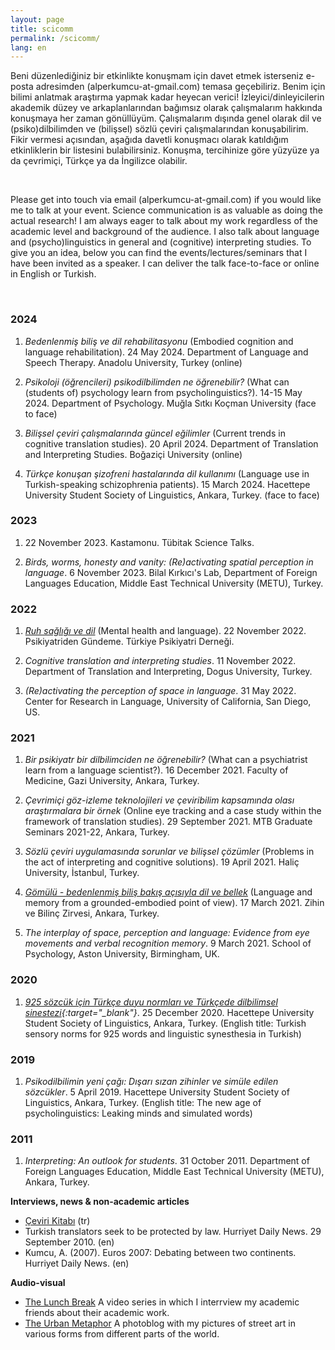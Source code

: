 ```yaml
---
layout: page
title: scicomm
permalink: /scicomm/
lang: en
---
```


<p>Beni düzenlediğiniz bir etkinlikte konuşmam için davet etmek isterseniz e-posta adresimden (alperkumcu-at-gmail.com) temasa geçebiliriz. Benim için bilimi anlatmak araştırma yapmak kadar heyecan verici! İzleyici/dinleyicilerin akademik düzey ve arkaplanlarından bağımsız olarak çalışmalarım hakkında konuşmaya her zaman gönüllüyüm. Çalışmalarım dışında genel olarak dil ve (psiko)dilbilimden ve  (bilişsel) sözlü çeviri çalışmalarından konuşabilirim. Fikir vermesi açısından, aşağıda davetli konuşmacı olarak katıldığım etkinliklerin bir listesini bulabilirsiniz. Konuşma, tercihinize göre yüzyüze ya da çevrimiçi, Türkçe ya da İngilizce olabilir. </p>
<br>

<p>Please get into touch via email (alperkumcu-at-gmail.com) if you would like me to talk at your event. Science communication is as valuable as doing the actual research! I am always eager to talk about my work regardless of the academic level and background of the audience. I also talk about language and (psycho)linguistics in general and (cognitive) interpreting studies. To give you an idea, below you can find the events/lectures/seminars that I have been invited as a speaker. I can deliver the talk face-to-face or online in English or Turkish.</p>
<br>

### 2024

1. *Bedenlenmiş biliş ve dil rehabilitasyonu* (Embodied cognition and language rehabilitation). 24 May 2024. Department of Language and Speech Therapy. Anadolu University, Turkey (online)

2. *Psikoloji (öğrencileri) psikodilbilimden ne öğrenebilir?* (What can (students of) psychology learn from psycholinguistics?). 14-15 May 2024. Department of Psychology. Muğla Sıtkı Koçman University (face to face)
  
3. *Bilişsel çeviri çalışmalarında güncel eğilimler* (Current trends in cognitive translation studies). 20 April 2024. Department of Translation and Interpreting Studies. Boğaziçi University (online)
   
4. *Türkçe konuşan şizofreni hastalarında dil kullanımı* (Language use in Turkish-speaking schizophrenia patients). 15 March 2024. Hacettepe University Student Society of Linguistics, Ankara, Turkey. (face to face)

### 2023

1. 22 November 2023. Kastamonu. Tübitak Science Talks.

2. *Birds, worms, honesty and vanity: (Re)activating spatial perception in language*. 6 November 2023. Bilal Kırkıcı's Lab, Department of Foreign Languages Education, Middle East Technical University (METU), Turkey.

### 2022

1. *[Ruh sağlığı ve dil](https://youtu.be/6qRQiazbx5w)* (Mental health and language). 22 November 2022. Psikiyatriden Gündeme. Türkiye Psikiyatri Derneği.

2. *Cognitive translation and interpreting studies*. 11 November 2022. Department of Translation and Interpreting, Dogus University, Turkey.

3. *(Re)activating the perception of space in language*. 31 May 2022. Center for Research in Language, University of California, San Diego, US.

### 2021

1. *Bir psikiyatr bir dilbilimciden ne öğrenebilir?* (What can a psychiatrist learn from a language scientist?). 16 December 2021. Faculty of Medicine, Gazi University, Ankara, Turkey. 

2. *Çevrimiçi göz-izleme teknolojileri ve çeviribilim kapsamında olası araştırmalara bir örnek* (Online eye tracking and a case study within the framework of translation studies). 29 September 2021. MTB Graduate Seminars 2021-22, Ankara, Turkey. 

3. *Sözlü çeviri uygulamasında sorunlar ve bilişsel çözümler* (Problems in the act of interpreting and cognitive solutions). 19 April 2021. Haliç University, İstanbul, Turkey. 

4. *[Gömülü - bedenlenmiş biliş bakış açısıyla dil ve bellek](https://youtu.be/akA4Bxs--UQ)* (Language and memory from a grounded-embodied point of view). 17 March 2021. Zihin ve Bilinç Zirvesi, Ankara, Turkey. 

5. *The interplay of space, perception and language: Evidence from eye movements and verbal recognition memory*. 9 March 2021. School of Psychology, Aston University, Birmingham, UK.

### 2020

1. *[925 sözcük için Türkçe duyu normları ve Türkçede dilbilimsel sinestezi](https://youtu.be/tmsFJWQqPX8){:target="_blank"}*. 25 December 2020. Hacettepe University Student Society of Linguistics, Ankara, Turkey. (English title: Turkish sensory norms for 925 words and linguistic synesthesia in Turkish)

### 2019

1. *Psikodilbilimin yeni çağı: Dışarı sızan zihinler ve simüle edilen sözcükler*. 5 April 2019. Hacettepe University Student Society of Linguistics, Ankara, Turkey. (English title: The new age of psycholinguistics: Leaking minds and simulated words)

### 2011

1. *Interpreting: An outlook for students*. 31 October 2011. Department of Foreign Languages Education, Middle East Technical University (METU), Ankara, Turkey.


**Interviews, news & non-academic articles**
- <a href="https://www.cevirikitabi.com/cevirmenler-ne-isler-ceviriyor/ars-gor-alper-kumcu/" target="_blank">Çeviri Kitabı</a> (tr)
- Turkish translators seek to be protected by law. Hurriyet Daily News. 29 September 2010. (en)
- Kumcu, A. (2007). Euros 2007: Debating between two continents. Hurriyet Daily News. (en)

**Audio-visual**
- <a href="https://www.youtube.com/channel/UCik4DV7sIoIMC8Msv2eGVaw" target="_blank">The Lunch Break</a>
A video series in which I interrview my academic friends about their academic work.
- <a href="https://theurbanmetaphor.tumblr.com" target="_blank">The Urban Metaphor</a>
A photoblog with my pictures of street art in various forms from different parts of the world.
